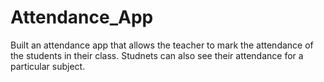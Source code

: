 # Attendance_App
Built an attendance app that allows the teacher to mark the attendance of the students in their class.
Studnets can also see their attendance for a particular subject.
